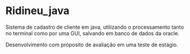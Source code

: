 # Ridineu_java

Sistema de cadastro de cliente em java, utilizando o processamento tanto no terminal como por uma GUI, salvando em banco de dados da oracle.

Desenvolvimento com próposito de avaliação em uma teste de estágio.
